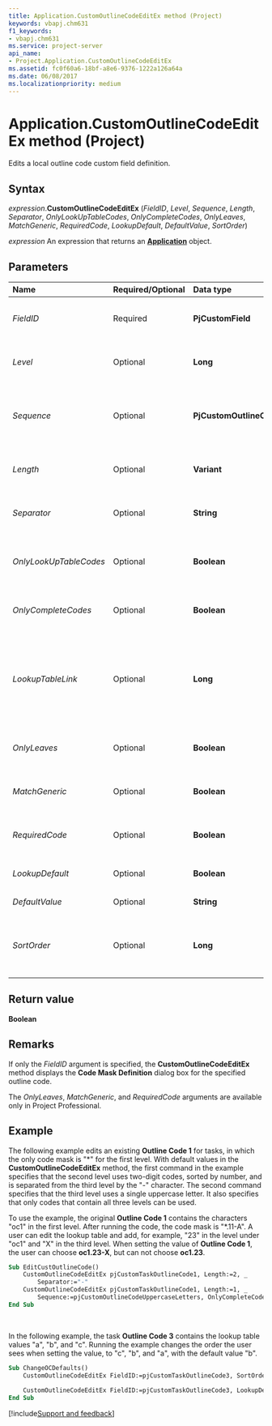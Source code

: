 ```yaml
---
title: Application.CustomOutlineCodeEditEx method (Project)
keywords: vbapj.chm631
f1_keywords:
- vbapj.chm631
ms.service: project-server
api_name:
- Project.Application.CustomOutlineCodeEditEx
ms.assetid: fc0f60a6-18bf-a8e6-9376-1222a126a64a
ms.date: 06/08/2017
ms.localizationpriority: medium
---
```



# Application.CustomOutlineCodeEditEx method (Project)

Edits a local outline code custom field definition.


## Syntax

_expression_.**CustomOutlineCodeEditEx** (_FieldID_, _Level_, _Sequence_, _Length_, _Separator_, _OnlyLookUpTableCodes_, _OnlyCompleteCodes_, _OnlyLeaves_, _MatchGeneric_, _RequiredCode_, _LookupDefault_, _DefaultValue_, _SortOrder_)

_expression_ An expression that returns an **[Application](Project.Application.md)** object.


## Parameters

|Name|Required/Optional|Data type|Description|
|:-----|:-----|:-----|:-----|
| _FieldID_|Required|**PjCustomField**|Specifies the custom outline code to edit. Can be one of the non-enterprise **[PjCustomField](Project.PjCustomField.md)** constants.|
| _Level_|Optional|**Long**|The level of code mask to edit. The default value is one greater than the highest level currently specified for the field.|
| _Sequence_|Optional|**PjCustomOutlineCodeSequence**|The sequence for the level specified in Level. Can be one of the **[PjCustomOutlineCodeSequence](Project.PjCustomOutlineCodeSequence.md)** constants. The default value is **pjCustomOutlineCodeNumbers**.|
| _Length_|Optional|**Variant**|Specifies the length for a given level. Can be the string "Any" or an integer value from 1 through 255. The default value is "Any".|
| _Separator_|Optional|**String**|The character that separates the level specified in Level from the next. Can be one of ".", "-", "+", or "/". The default value is ".".|
| _OnlyLookUpTableCodes_|Optional|**Boolean**|**True** if only codes listed in the lookup table can be used; otherwise, **False**. The default value is **False**, which allows additional items to be added.|
| _OnlyCompleteCodes_|Optional|**Boolean**|**True** if only codes with values at all levels of the mask can be used; otherwise, **False**. The default value is **False**.|
| _LookupTableLink_|Optional|**Long**|Deprecated in Project and later versions. Local outline codes cannot share lookup tables.<br/><br/>**Caution**  Do not use _LookupTableLink_ with the enterprise global or enterprise lookup tables. Data corruption can result.|
| _OnlyLeaves_|Optional|**Boolean**|**True** if only outline code values without subordinate values can be selected; otherwise, **False**. The default is **False**.|
| _MatchGeneric_|Optional|**Boolean**|**True** if Project uses the outline code in the Resource Substitution Wizard; otherwise, **False**. The default is **False**.|
| _RequiredCode_|Optional|**Boolean**|**True** if the outline code must be present before save is allowed; otherwise, **False**. The default is **False**.|
| _LookupDefault_|Optional|**Boolean**|**True** if the outline code has a default value; otherwise, **False**. The default is **False**.|
| _DefaultValue_|Optional|**String**|Specifies the default value of the outline code.|
| _SortOrder_|Optional|**Long**|Specifies whether sorting is ascending, descending, or the lookup table row order. Can be one of the **[PjListOrder](Project.PjListOrder.md)** constants. The default is **pjListOrderDefault**.|

## Return value

**Boolean**


## Remarks

If only the _FieldID_ argument is specified, the **CustomOutlineCodeEditEx** method displays the **Code Mask Definition** dialog box for the specified outline code.

The _OnlyLeaves_, _MatchGeneric_, and _RequiredCode_ arguments are available only in Project Professional.


## Example

The following example edits an existing **Outline Code 1** for tasks, in which the only code mask is "*" for the first level. With default values in the **CustomOutlineCodeEditEx** method, the first command in the example specifies that the second level uses two-digit codes, sorted by number, and is separated from the third level by the "-" character. The second command specifies that the third level uses a single uppercase letter. It also specifies that only codes that contain all three levels can be used.

To use the example, the original **Outline Code 1** contains the characters "oc1" in the first level. After running the code, the code mask is "*.11-A". A user can edit the lookup table and add, for example, "23" in the level under "oc1" and "X" in the third level. When setting the value of **Outline Code 1**, the user can choose **oc1.23-X**, but can not choose **oc1.23**.

```vb
Sub EditCustOutlineCode() 
    CustomOutlineCodeEditEx pjCustomTaskOutlineCode1, Length:=2, _ 
        Separator:="-" 
    CustomOutlineCodeEditEx pjCustomTaskOutlineCode1, Length:=1, _ 
        Sequence:=pjCustomOutlineCodeUppercaseLetters, OnlyCompleteCodes:=True 
End Sub
```

<br/>

In the following example, the task **Outline Code 3** contains the lookup table values "a", "b", and "c". Running the example changes the order the user sees when setting the value, to "c", "b", and "a", with the default value "b".

```vb
Sub ChangeOCDefaults() 
    CustomOutlineCodeEditEx FieldID:=pjCustomTaskOutlineCode3, SortOrder:=pjListOrderDescending 
     
    CustomOutlineCodeEditEx FieldID:=pjCustomTaskOutlineCode3, LookupDefault:=True, DefaultValue:="b" 
End Sub
```

[!include[Support and feedback](~/includes/feedback-boilerplate.md)]